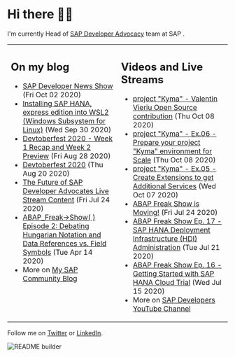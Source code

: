 
# Hi there 👋🏼

I'm currently Head of [SAP Developer Advocacy](https://developers.sap.com/) team at SAP .

<table><tr><td valign="top" width="50%">
 
## On my blog
- [SAP Developer News Show](https://blogs.sap.com/?p=1194205) (Fri Oct 02 2020)
- [Installing  SAP HANA, express edition into WSL2 (Windows Subsystem for Linux)](https://blogs.sap.com/?p=1192930) (Wed Sep 30 2020)
- [Devtoberfest 2020 - Week 1 Recap and Week 2 Preview](https://blogs.sap.com/?p=1173586) (Fri Aug 28 2020)
- [Devtoberfest 2020](https://blogs.sap.com/?p=1168378) (Thu Aug 20 2020)
- [The Future of SAP Developer Advocates Live Stream Content](https://blogs.sap.com/?p=1150001) (Fri Jul 24 2020)
- [ABAP_Freak->Show( ) Episode 2: Debating Hungarian Notation and Data References vs. Field Symbols](https://blogs.sap.com/2020/04/14/abap_freak-show-episode-2-debating-hungarian-notation-and-data-references-vs.-field-symbols/) (Tue Apr 14 2020)
- More on [My SAP Community Blog](https://people.sap.com/thomas.jung#content:blogposts)
</td>
  
<td valign="top" width="50%">
  
## Videos and Live Streams
- [project "Kyma" - Valentin Vieriu Open Source contribution](https://www.youtube.com/watch?v=ozew4JRos-w) (Thu Oct 08 2020)
- [project "Kyma" - Ex.06 - Prepare your project "Kyma" environment for Scale](https://www.youtube.com/watch?v=bH2TQ2irG6g) (Thu Oct 08 2020)
- [project "Kyma" - Ex.05 - Create Extensions to get Additional Services](https://www.youtube.com/watch?v=0WnB3ZnSPjA) (Wed Oct 07 2020)
- [ABAP Freak Show is Moving!](https://www.youtube.com/watch?v=5PB9MkWqteA) (Fri Jul 24 2020)
- [ABAP Freak Show Ep. 17 - SAP HANA Deployment Infrastructure (HDI) Administration](https://www.youtube.com/watch?v=zyHhxZWW40M) (Tue Jul 21 2020)
- [ABAP Freak Show Ep. 16 - Getting Started with SAP HANA Cloud Trial](https://www.youtube.com/watch?v=Wyi5EweH29I) (Wed Jul 15 2020)
- More on [SAP Developers YouTube Channel](https://www.youtube.com/channel/UCNfmelKDrvRmjYwSi9yvrMg)
</td></tr></table>

Follow me on [Twitter](https://twitter.com/thomas_jung) or [LinkedIn](https://www.linkedin.com/in/thomasjungsap/).

![README builder](https://github.com/jung-thomas/jung-thomas/workflows/README%20builder/badge.svg)


